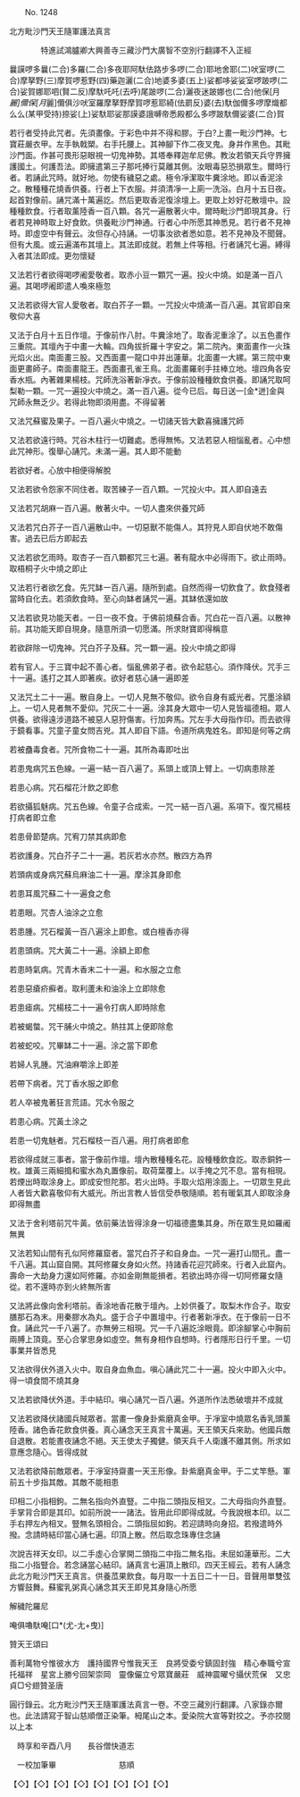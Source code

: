 ﻿　　No. 1248

北方毗沙門天王隨軍護法真言

　　　　特進試鴻臚卿大興善寺三藏沙門大廣智不空別行翻譯不入正經


曩謨啰多曩(二合)多羅(二合)多夜耶阿馱佉路步多啰(二合)耶地舍耶(二)吠室啰(二合)摩拏野(三)摩賀啰惹野(四)藥迦灑(二合)地婆多婆(五上)娑都哆娑娑室啰跛啰(二合)娑賀娜耶呬(賢二反)摩馱吒吒(去呼)尾跛啰(二合)灑夜迷跛娜也(二合)他保[月*麗]儞保[月*麗]儞俱沙吠室羅摩拏野摩賀啰惹耶綺(佉罽反)婆(去)馱伽儞多啰摩熾都么么(某甲受持)捺娑(上)娑馱耶娑那謨婆誐嚩帝悉殿都么多啰跛馱儞娑婆(二合)賀

若行者受持此咒者。先須畫像。于彩色中并不得和膠。于白?上畫一毗沙門神。七寶莊嚴衣甲。左手執戟槊。右手托腰上。其神腳下作二夜叉鬼。身并作黑色。其毗沙門面。作甚可畏形惡眼視一切鬼神勢。其塔奉釋迦牟尼佛。教汝若領天兵守界擁護國土。何護吾法。即擁遣第三子那吒捧行莫離其側。汝眼毒惡恐損眾生。爾時行者。若誦此咒時。就好地。勿使有穢惡之處。極令凈潔取牛糞涂地。即以香泥涂之。散種種花燒香供養。行者上下衣服。并須清凈一上廁一洗浴。白月十五日夜。起首對像前。誦咒滿十萬遍訖。然后更取香泥復涂壇上。更取上妙好花散壇中。設種種飲食。行者取薰陸香一百八顆。各咒一遍散著火中。爾時毗沙門即現其身。行者若見神時取上好食飲。供養毗沙門神通。行者心中所愿其神悉見。若行者不見神時。即虛空中有聲云。汝但存心持誦。一切事汝欲者悉如意。若不見神及不聞聲。但有大風。或云遍滿布其壇上。其法即成就。若無上件等相。行者誦咒七遍。縛得入者其法即成。更勿懷疑

又法若行者欲得喝啰阇愛敬者。取赤小豆一顆咒一遍。投火中燒。如是滿一百八遍。其喝啰阇即遣人喚來極忽

又法若欲得大官人愛敬者。取白芥子一顆。一咒投火中燒滿一百八遍。其官即自來敬仰大喜

又法于白月十五日作壇。于像前作八肘。牛糞涂地了。取香泥重涂了。以五色畫作三重院。其壇內于中畫一大輪。四角拔折羅十字安之。第二院內。東面畫作一火珠光焰火出。南面畫三股。又西面畫一龍口中并出蓮華。北面畫一大縲。第三院中東面更畫師子。南面畫龍王。西面畫孔雀王鳥。北面畫羅剎手拄棒立地。壇四角各安香水瓶。內著雜果楊枝。咒師洗浴著新凈衣。于像前設種種飲食供養。即誦咒取呵梨勒一顆。一咒一遍投火中燒之。滿一百八遍。從今已后。每日送一[金*迸]金與咒師永無乏少。若得此物即須用盡。不得留著

又法咒蘇蜜及果子。一百八遍火中燒之。一切諸天皆大歡喜擁護咒師

又法若欲遠行時。咒谷木柱行一切難處。悉得無怖。又法若惡人相惱亂者。心中想此咒神形。復舉心誦咒。未滿一遍。其人即不能動

若欲好者。心放中相便得解脫

又法若欲令怨家不同住者。取苦練子一百八顆。一咒投火中。其人即自遠去

又法若咒胡麻一百八遍。散著火中。一切人盡來供養咒師

又法若咒白芥子一百八遍散山中。一切惡獸不能傷人。其狩見人即自伏地不敢傷害。過去已后方即起去

又法若欲乞雨時。取杏子一百八顆都咒三七遍。著有龍水中必得雨下。欲止雨時。取梧桐子火中燒之即止

又法若行者欲乞食。先咒缽一百八遍。隨所到處。自然而得一切飲食了。飲食殘者當時自化去。若須飲食時。至心向缽者誦咒一遍。其缽依還如故

又法若欲見功能天者。一日一夜不食。于佛前燒蘇合香。咒白花一百八遍。以散神前。其功能天即自現身。隨意所須一切愿滿。所求財寶即得稱意

若欲辟除一切鬼神。咒白芥子及蘇。咒一顆一遍。投火中燒之即得

若有官人。于三寶中起不善心者。惱亂佛弟子者。欲令起慈心。須作降伏。咒手三十一遍。遙打之其人即著疾。欲好者慈心誦一遍即差

又法咒土二十一遍。散自身上。一切人見無不敬仰。欲令自身有威光者。咒墨涂額上。一切人見者無不愛仰。咒灰二十一遍。涂其身大眾中一切人見皆福德相。眾人供養。欲得遠涉道路不被惡人惡狩傷害。行加奔馬。咒左手大母指作印。而去欲得于鏡看事。咒童子童女問吉兇。其人即自下語。令道所病鬼姓名。即知是何等之病

若被蠱毒食者。咒所食物二十一遍。其所為毒即吐出

若患鬼病咒五色線。一遍一結一百八遍了。系頭上或頂上臂上。一切病患除差

若患心病。咒石榴花汁飲之即愈

若欲攝狐魅病。咒五色線。令童子合成索。一咒一結一百八遍。系項下。復咒楊枝打病者即立愈

若患骨節楚病。咒宥刀禁其病即愈

若欲護身。咒白芥子二十一遍。若灰若水亦然。散四方為界

若頭病或身病咒蘇烏麻油二十一遍。摩涂其身即愈

若患耳風咒蘇二十一遍食之愈

若患眼。咒杏人油涂之立愈

若患腫。咒石榴黃一百八遍涂上即愈。或白檀香亦得

若患頭病。咒大黃二十一遍。涂額上即愈

若患時氣病。咒青木香末二十一遍。和水服之立愈

若患惡瘡疥癬者。取利蘆未和油涂上立即除愈

若患瘧病。咒楊枝二十一遍令打病人即時除愈

若被蝎螫。咒干脯火中燒之。熱拄其上便即除愈

若被蛇咬。咒畢缽二十一遍。涂之當下即愈

若婦人乳腫。咒油麻嚼涂上即差

若帶下病者。咒丁香水服之即愈

若人卒被鬼著狂言荒語。咒水令服之

若患心病。咒黃土涂之

若患一切鬼魅者。咒石榴枝一百八遍。用打病者即愈

若欲得成就三事者。當于像前作壇。壇內散種種名花。設種種飲食訖。取赤銅鈝一枚。雄黃三兩細搗和蜜水為丸置像前。取荷葉覆上。以手掩之咒不息。當有相現。若煙出時取涂身上。即成安怛陀那。若火出時。手取火焰用涂面上。一切眾生見此人者皆大歡喜敬仰有大威光。所出言教人皆信受恭敬隨順。若有暖氣其人即取涂身即得無盡

又法于舍利塔前咒牛黃。依前藥法皆得涂身一切福德盡集其身。所在眾生見如羅阇無異

又法若知山間有孔似阿修羅窟者。當咒白芥子和自身血。一咒一遍打山間孔。盡一千八遍。其山窟自開。其阿修羅女身如火然。持諸香花迎咒師來。行者入此窟內。壽命一大劫身力還如阿修羅。亦如金剛無能損者。若欲出時亦得一切阿修羅女隨從。若不還時亦到火終無所害

又法將此像向舍利塔前。香涂地香花散于壇內。上妙供養了。取梨木作合子。取安膳那石為末。用秦膠水為丸。盛于合子中置壇中。行者著新凈衣。在于像前一日不食。誦此咒一千八遍了。亦無勞三相現。咒一千八遍訖涂眼竟。即涂腳掌心中胸前兩膊上頂竟。至心合掌思身如虛空。無有身相作自想時。行者隱形日行千里。一切事業并皆悉見

又法欲得伏外道入火中。取自身血魚血。嗔心誦此咒二十一遍。投火中即入火中。得一頃食間不燒其身

又法若欲降伏外道。手中結印。嗔心誦咒一百八遍。外道所作法悉破壞并不成就

又法若欲降伏諸國兵賊眾者。當畫一像身卦紫磨真金甲。于凈室中燒眾名香乳頭薰陸香。諸色香花飲食供養。真心誦念天王真言十萬遍。天王領天兵來助。他國兵敵自退散。若能晝夜誦念不絕。天王使太子獨健。領天兵千人衛護不離其側。所求如意應念隨心。皆得成就

又法若欲降前敵眾者。于凈室持齋畫一天王形像。卦紫磨真金甲。于二丈竿懸。軍前五十步指其敵。其敵不能相患

印相二小指相鉤。二無名指向外直豎。二中指二頭指反相叉。二大母指向外直豎。手掌背合即是其印。如前所說一一諸法。皆用此印即得成就。今我說根本印。以二手右押左內相叉。豎無名頭相合。二頭指屈如鉤。若迎請時向身招。若撥遣時外撥。念請時結印當心誦七遍。印頂上散。然后取念珠專住念誦

次說吉祥天女印。以二手虛心合掌開二頭指二中指二無名指。未屈如蓮華形。二大指二小指豎合。若念誦當心結印。誦真言七遍頂上散印。四天王經云。若有人誦念此北方毗沙門天王真言。供養苽果飲食。每月取一十五日二十一日。音聲用單雙弦方響鼓舞。蘇蜜乳粥真心誦念其天王即見其身隨心所愿



解穢陀羅尼

唵俱嚕馱唵[口*(尤-尢+曳)]

贊天王頌曰

善利萬物兮惟彼水方　護持國界兮惟我天王　良將受委兮鎮固封強　精心奉職兮宣托福祥　星宮上勝兮回架崇岡　靈像儼立兮眾寶嚴莊　威神震曜兮攝伏荒保　又忠貞□兮翅贊圣唐

圓行錄云。北方毗沙門天王隨軍護法真言一卷。不空三藏別行翻譯。八家錄亦爾也。此法請寫于智山慈順僧正染筆。栂尾山之本。愛染院大宣等對挍之。予亦挍閱以上本

　時享和辛酉八月　　長谷僧快道志

　一校加筆畢　　　　　　　　慈順

【◇】【◇】【◇】【◇】【◇】【◇】【◇】【◇】
